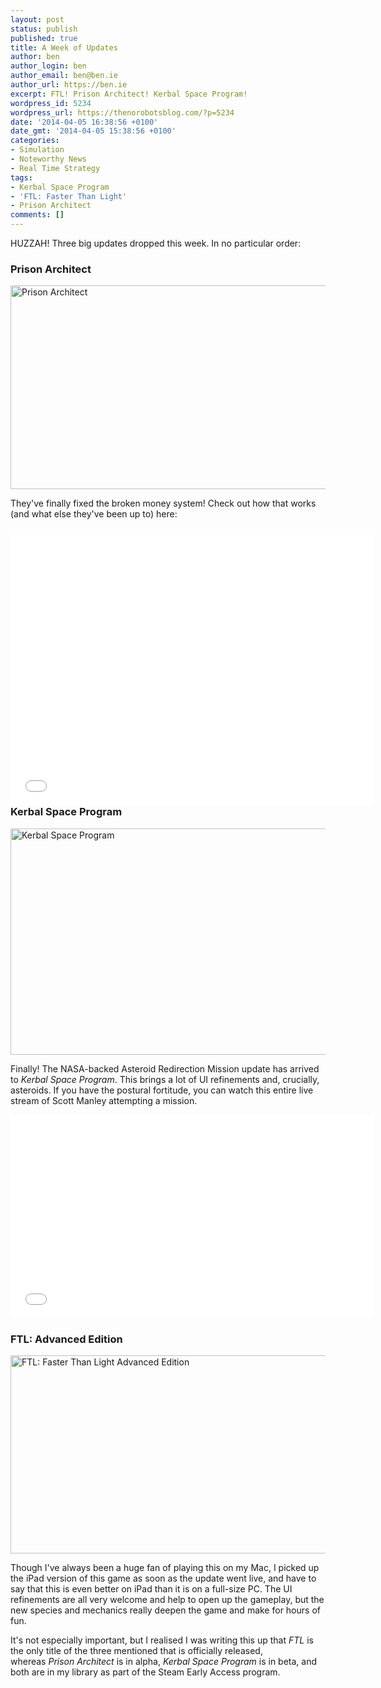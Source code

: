 ```yaml
---
layout: post
status: publish
published: true
title: A Week of Updates
author: ben
author_login: ben
author_email: ben@ben.ie
author_url: https://ben.ie
excerpt: FTL! Prison Architect! Kerbal Space Program!
wordpress_id: 5234
wordpress_url: https://thenorobotsblog.com/?p=5234
date: '2014-04-05 16:38:56 +0100'
date_gmt: '2014-04-05 15:38:56 +0100'
categories:
- Simulation
- Noteworthy News
- Real Time Strategy
tags:
- Kerbal Space Program
- 'FTL: Faster Than Light'
- Prison Architect
comments: []
---
```

<p>HUZZAH! Three big updates dropped this week. In no particular order:</p>
<h3>Prison Architect</h3>
<p><img class="aligncenter size-large wp-image-5237" alt="Prison Architect" src="assets/uploads/norobots/uploads/2014/04/ss5-1024x576.png" width="580" height="326" /></p>
<p>They've finally fixed the broken money system! Check out how that works (and what else they've been up to) here:</p>
<h3><iframe src="//www.youtube.com/embed/hLueDnpnTI0?rel=0" height="435" width="580" allowfullscreen="" frameborder="0"></iframe><br />
Kerbal Space Program</h3>
<p><img class="aligncenter size-large wp-image-5236" alt="Kerbal Space Program" src="assets/uploads/norobots/uploads/2014/04/Screen-Shot-2014-04-08-at-17.14.13-1024x640.png" width="580" height="362" /></p>
<p>Finally! The NASA-backed Asteroid Redirection Mission update has arrived to <em>Kerbal Space Program</em>. This brings a lot of UI refinements and, crucially, asteroids. If you have the postural fortitude, you can watch this entire live stream of Scott Manley attempting a mission.</p>
<p><iframe src="//www.youtube.com/embed/SdF-ftRnt50?rel=0" height="326" width="580" allowfullscreen="" frameborder="0"></iframe></p>
<h3>FTL: Advanced Edition</h3>
<p><img class="aligncenter size-large wp-image-5238" alt="FTL: Faster Than Light Advanced Edition" src="assets/uploads/norobots/uploads/2014/04/Screen-Shot-2014-04-08-at-16.43.55-1024x561.png" width="580" height="317" /></p>
<p>Though I've always been a huge fan of playing this on my Mac, I picked up the iPad version of this game as soon as the update went live, and have to say that this is even better on iPad than it is on a full-size PC. The UI refinements are all very welcome and help to open up the gameplay, but the new species and mechanics really deepen the game and make for hours of fun.</p>
<p>It's not especially important, but I realised I was writing this up that <em>FTL</em> is the only title of the three mentioned that is officially released, whereas <em>Prison Architect</em> is in alpha, <em>Kerbal Space Program</em> is in beta, and both are in my library as part of the Steam Early Access program.</p>
